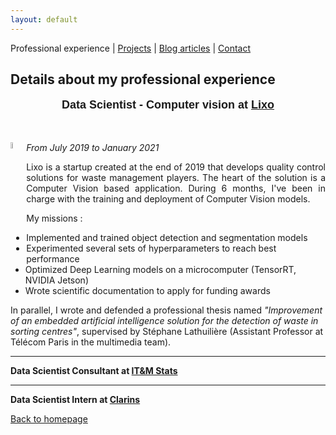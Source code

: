 ```yaml
---
layout: default
---
```


Professional experience | [Projects](./projects.html) | [Blog articles](./blog-articles.html) | [Contact](./contact.html)

## Details about my professional experience

<p style="text-align: center; font-weight: bold; font-family: 'Yanone Kaffeesatz', sans-serif; font-size:18px;">Data Scientist - Computer vision at <a href="https://lixo.tech/">Lixo</a></p><br>

<img src="http://simpleicon.com/wp-content/uploads/Calendar-1.png"
  width="5%"
  style="float:left;"> <i>From July 2019 to January 2021</i><br>

<p style="text-align: justify;">Lixo is a startup created at the end of 2019 that develops quality control solutions for waste management players. The heart of the solution is a Computer Vision based application. During 6 months, I've been in charge with the training and deployment of Computer Vision models.</p>  

My missions : 
* Implemented and trained object detection and segmentation models
* Experimented several sets of hyperparameters to reach best performance
* Optimized Deep Learning models on a microcomputer (TensorRT, NVIDIA Jetson)
* Wrote  scientific documentation to apply for funding awards

In parallel, I wrote and defended a professional thesis named <i>"Improvement of an embedded artificial intelligence solution for the detection of waste in sorting centres"</i>, supervised by Stéphane Lathuilière (Assistant Professor at Télécom Paris in the multimedia team).

---

<b>Data Scientist Consultant at <a href="http://www.itm-stats.com/">IT&M Stats</a></b><br>


---

<b>Data Scientist Intern at <a href="http://www.groupeclarins.com/en">Clarins</a></b><br>


[Back to homepage](./)

